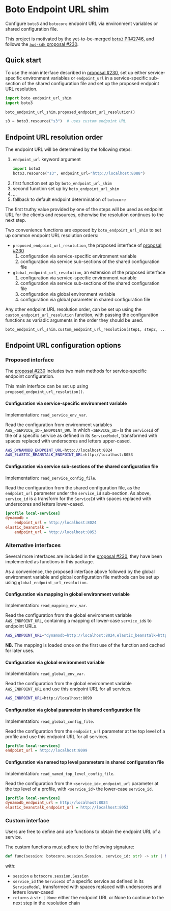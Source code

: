 # Boto Endpoint URL shim

Configure `boto3` and `botocore` endpoint URL via environment variables or
shared configuration file.

This project is motivated by the yet-to-be-merged [`boto3` PR#2746][1], and
follows the [`aws-sdk` proposal #230][2].

## Quick start

To use the main interface described in [proposal #230][2], set up either
service-specific environment variables or `endpoint_url` in a service-specific
sub-section of the shared configuration file and set up the proposed endpoint
URL resolution.

```py
import boto_endpoint_url_shim
import boto3

boto_endpoint_url_shim.proposed_endpoint_url_resolution()

s3 = boto3.resource("s3")  # uses custom endpoint URL
```

## Endpoint URL resolution order

The endpoint URL will be determined by the following steps:

1. `endpoint_url` keyword argument
    ```py
    import boto3
    boto3.resource("s3", endpoint_url="http://localhost:8088")
    ```
1. first function set up by `boto_endpoint_url_shim`
1. second function set up by `boto_endpoint_url_shim`
1. ...
1. fallback to default endpoint determination of `botocore`

The first truthy value provided by one of the steps will be used as endpoint URL
for the clients and resources, otherwise the resolution continues to the next step.

Two convenience functions are exposed by `boto_endpoint_url_shim` to set up
common endpoint URL resolution orders:

* `proposed_endpoint_url_resolution`, the proposed interface of [proposal
  #230][2]
    1. configuration via service-specific environment variable
    1. configuration via service sub-sections of the shared configuration file
* `global_endpoint_url_resolution`, an extension of the proposed interface
    1. configuration via service-specific environment variable
    1. configuration via service sub-sections of the shared configuration file
    1. configuration via global environment variable
    1. configuration via global parameter in shared configuration file

Any other endpoint URL resolution order, can be set up using the
`custom_endpoint_url_resolution` function, with passing the configuration
functions as variadic arguments in the order they should be used.

```py
boto_endpoint_url_shim.custom_endpoint_url_resolution(step1, step2, ..., stepN)
```

## Endpoint URL configuration options

### Proposed interface

The [proposal #230][2] includes two main methods for service-specific endpoint
configuration.

This main interface can be set up using `proposed_endpoint_url_resolution()`.

#### Configuration via service-specific environment variable

Implementation: `read_service_env_var`.

Read the configuration from environment variables
`AWS_<SERVICE_ID>_ENDPOINT_URL` in which `<SERVICE_ID>` is the `ServiceId` of
the of a specific service as defined in its `ServiceModel`, transformed with
spaces replaced with underscores and letters upper-cased.

```sh
AWS_DYNAMODB_ENDPOINT_URL=http://localhost:8024
AWS_ELASTIC_BEANSTALK_ENDPOINT_URL=http://localhost:8053
```

#### Configuration via service sub-sections of the shared configuration file

Implementation: `read_service_config_file`.

Read the configuration from the shared configuration file, as the
`endpoint_url` parameter under the `service_id` sub-section. As above,
`service_id` is a transform for the `ServiceId` with spaces replaced with
underscores and letters lower-cased.

```ini
[profile local-services]
dynamodb =
    endpoint_url = http://localhost:8024
elastic_beanstalk =
    endpoint_url = http://localhost:8053
```

### Alternative interfaces

Several more interfaces are included in the [proposal #230][1], they have been
implemented as functions in this package.

As a convenience, the proposed interface above followed by the global
environment variable and global configuration file methods can be set up using
`global_endpoint_url_resolution`.

#### Configuration via mapping in global environment variable

Implementation: `read_mapping_env_var`.

Read the configuration from the global environment variable `AWS_ENDPOINT_URL`,
containing a mapping of lower-case `service_id`s to endpoint URLs.

```sh
AWS_ENDPOINT_URL="dynamodb=http://localhost:8024,elastic_beanstalk=http://localhost:8053"
```

**NB.** The mapping is loaded once on the first use of the function and cached
for later uses.

#### Configuration via global environment variable

Implementation: `read_global_env_var`.

Read the configuration from the global environment variable `AWS_ENDPOINT_URL`
and use this endpoint URL for all services.

```sh
AWS_ENDPOINT_URL=http://localhost:8099
```

#### Configuration via global parameter in shared configuration file

Implementation: `read_global_config_file`.

Read the configuration from the `endpoint_url` parameter at the top level of a
profile and use this endpoint URL for all services.

```ini
[profile local-services]
endpoint_url = http://localhost:8099
```

#### Configuration via named top level parameters in shared configuration file

Implementation: `read_named_top_level_config_file`.

Read the configuration from the `<service_id>_endpoint_url` parameter at the top
level of a profile, with `<service_id>` the lower-case `service_id`.

```ini
[profile local-services]
dynamodb_endpoint_url = http://localhost:8024
elastic_beanstalk_endpoint_url = http://localhost:8053
```

### Custom interface

Users are free to define and use functions to obtain the endpoint URL of a
service.

The custom functions must adhere to the following signature:

```py
def func(session: botocore.session.Session, service_id: str) -> str | None: ...
```

with:
* `session` a `botocore.session.Session`
* `service_id` the `ServiceId` of a specific service as defined in its
  `ServiceModel`, transformed with spaces replaced with underscores and letters
  lower-cased
* `returns` a `str | None` either the endpoint URL or None to continue to the
  next step in the resolution chain

[1]: https://github.com/boto/boto3/pull/2746
[2]: https://github.com/aws/aws-sdk/pull/230
